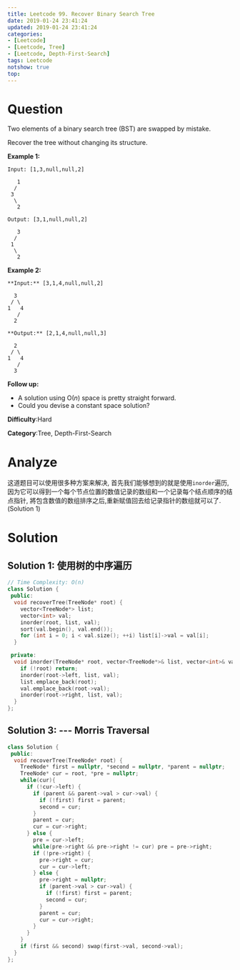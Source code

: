 ```yaml
---
title: Leetcode 99. Recover Binary Search Tree
date: 2019-01-24 23:41:24
updated: 2019-01-24 23:41:24
categories: 
- [Leetcode]
- [Leetcode, Tree]
- [Leetcode, Depth-First-Search]
tags: Leetcode
notshow: true
top:
---
```


# Question

Two elements of a binary search tree (BST) are swapped by mistake.

Recover the tree without changing its structure.

**Example 1:**

```
Input: [1,3,null,null,2]

   1
  /
 3
  \
   2

Output: [3,1,null,null,2]

   3
  /
 1
  \
   2
```

**Example 2:**

```
**Input:** [3,1,4,null,null,2]

  3
 / \
1   4
   /
  2

**Output:** [2,1,4,null,null,3]

  2
 / \
1   4
   /
  3

```

**Follow up:**

- A solution using O(_n_) space is pretty straight forward.
- Could you devise a constant space solution?

**Difficulty**:Hard

**Category**:Tree, Depth-First-Search

<!-- more -->

# Analyze

这道题目可以使用很多种方案来解决, 首先我们能够想到的就是使用`inorder`遍历,因为它可以得到一个每个节点位置的数值记录的数组和一个记录每个结点顺序的结点指针, 將包含数值的数组排序之后,重新赋值回去给记录指针的数组就可以了. (Solution 1)

# Solution

## Solution 1: 使用树的中序遍历

```cpp
// Time Complexity: O(n)
class Solution {
 public:
  void recoverTree(TreeNode* root) {
    vector<TreeNode*> list;
    vector<int> val;
    inorder(root, list, val);
    sort(val.begin(), val.end());
    for (int i = 0; i < val.size(); ++i) list[i]->val = val[i];
  }

 private:
  void inorder(TreeNode* root, vector<TreeNode*>& list, vector<int>& val) {
    if (!root) return;
    inorder(root->left, list, val);
    list.emplace_back(root);
    val.emplace_back(root->val);
    inorder(root->right, list, val);
  }
};
```

## Solution 3: --- Morris Traversal

```cpp
class Solution {
 public:
  void recoverTree(TreeNode* root) {
    TreeNode* first = nullptr, *second = nullptr, *parent = nullptr;
    TreeNode* cur = root, *pre = nullptr;
    while(cur){
      if (!cur->left) {
        if (parent && parent->val > cur->val) {
          if (!first) first = parent;
          second = cur;
        }
        parent = cur;
        cur = cur->right;
      } else {
        pre = cur->left;
        while(pre->right && pre->right != cur) pre = pre->right;
        if (!pre->right) {
          pre->right = cur;
          cur = cur->left;
        } else {
          pre->right = nullptr;
          if (parent->val > cur->val) {
            if (!first) first = parent;
            second = cur;
          }
          parent = cur;
          cur = cur->right;
        }
      }
    }
    if (first && second) swap(first->val, second->val);
  }
};
```